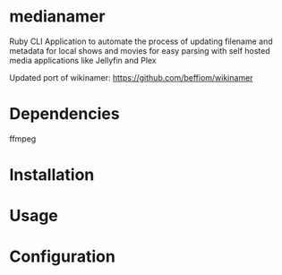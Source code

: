 # medianamer
Ruby CLI Application to automate the process of updating filename and metadata for local shows and movies for easy parsing with self hosted media applications like Jellyfin and Plex

Updated port of wikinamer: https://github.com/beffiom/wikinamer

# Dependencies
ffmpeg

# Installation

# Usage

# Configuration
